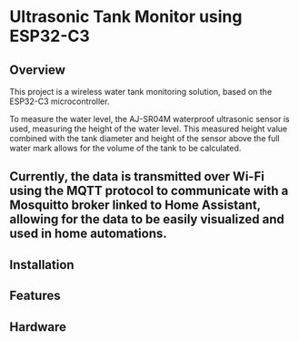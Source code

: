# Ultrasonic Tank Monitor using ESP32-C3

## Overview

This project is a wireless water tank monitoring solution, based on the ESP32-C3 microcontroller. 

To measure the water level, the AJ-SR04M waterproof ultrasonic sensor is used, measuring the height of the water level. This measured height value combined with the tank diameter and height of the sensor above the full water mark allows for the volume of the tank to be calculated.

Currently, the data is transmitted over Wi-Fi using the MQTT protocol to communicate with a Mosquitto broker linked to Home Assistant, allowing for the data to be easily visualized and used in home automations.
---



## Installation

## Features

## Hardware


